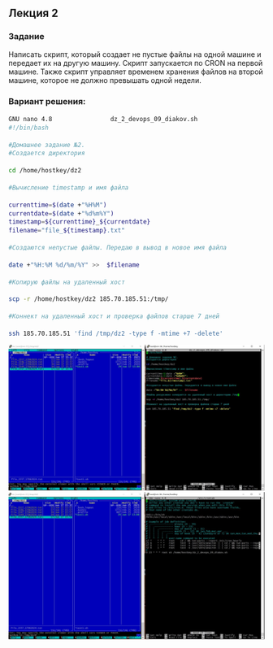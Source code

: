 ## Лекция 2
### Задание
Написать скрипт, который создает не пустые файлы на одной
машине и передает их на другую машину. Скрипт запускается по
CRON на первой машине. Также скрипт управляет временем
хранения файлов на второй машине, которое не должно
превышать одной недели.
### Вариант решения:
~~~bash
GNU nano 4.8                dz_2_devops_09_diakov.sh
#!/bin/bash

#Домашнее задание №2.
#Создается директория

cd /home/hostkey/dz2

#Вычисление timestamp и имя файла

currenttime=$(date +"%H%M")
currentdate=$(date +"%d%m%Y")
timestamp=${currenttime}_${currentdate}
filename="file_${timestamp}.txt"

#Создаются непустые файлы. Передаю в вывод в новое имя файла
 
date +"%H:%M %d/%m/%Y" >>  $filename

#Копирую файлы на удаленный хост

scp -r /home/hostkey/dz2 185.70.185.51:/tmp/

#Коннект на удаленный хост и проверка файлов старше 7 дней

ssh 185.70.185.51 'find /tmp/dz2 -type f -mtime +7 -delete'
~~~

![screenshot1](img/screenshot1.jpg)
![screenshot2](img/screenshot2.jpg)